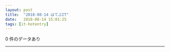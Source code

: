 ```yaml
---
layout: post
title:  "2018-08-14 はてぶIT"
date:   2018-08-14 15:01:25
tags: [it-hotentry]
---
```

0 件のデータあり

<hr>
